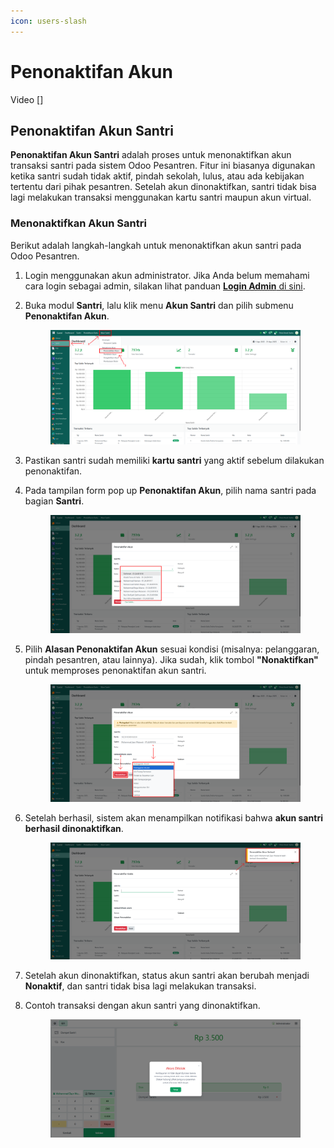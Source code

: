```yaml
---
icon: users-slash
---
```


# Penonaktifan Akun

Video \[]

## Penonaktifan Akun Santri

**Penonaktifan Akun Santri** adalah proses untuk menonaktifkan akun transaksi santri pada sistem Odoo Pesantren. Fitur ini biasanya digunakan ketika santri sudah tidak aktif, pindah sekolah, lulus, atau ada kebijakan tertentu dari pihak pesantren. Setelah akun dinonaktifkan, santri tidak bisa lagi melakukan transaksi menggunakan kartu santri maupun akun virtual.

### Menonaktifkan Akun Santri

Berikut adalah langkah-langkah untuk menonaktifkan akun santri pada Odoo Pesantren.

1. Login menggunakan akun administrator. Jika Anda belum memahami cara login sebagai admin, silakan lihat panduan [**Login Admin** di sini](../../../panduan-login/login-admin.md).
2.  Buka modul **Santri**, lalu klik menu **Akun Santri** dan pilih submenu **Penonaktifan Akun**.

    <figure><img src="../../../.gitbook/assets/images-323.png" alt=""><figcaption></figcaption></figure>


3. Pastikan santri sudah memiliki **kartu santri** yang aktif sebelum dilakukan penonaktifan.
4.  Pada tampilan form pop up **Penonaktifan Akun**, pilih nama santri pada bagian **Santri**.

    <figure><img src="../../../.gitbook/assets/images-324.png" alt=""><figcaption></figcaption></figure>


5.  Pilih **Alasan Penonaktifan Akun** sesuai kondisi (misalnya: pelanggaran, pindah pesantren, atau lainnya). Jika sudah, klik tombol **"Nonaktifkan"** untuk memproses penonaktifan akun santri.

    <figure><img src="../../../.gitbook/assets/images-325.png" alt=""><figcaption></figcaption></figure>


6.  Setelah berhasil, sistem akan menampilkan notifikasi bahwa **akun santri berhasil dinonaktifkan**.

    <figure><img src="../../../.gitbook/assets/images-326.png" alt=""><figcaption></figcaption></figure>


7. Setelah akun dinonaktifkan, status akun santri akan berubah menjadi **Nonaktif**, dan santri tidak bisa lagi melakukan transaksi.
8.  Contoh transaksi dengan akun santri yang dinonaktifkan.

    <figure><img src="../../../.gitbook/assets/images-327.png" alt=""><figcaption></figcaption></figure>


